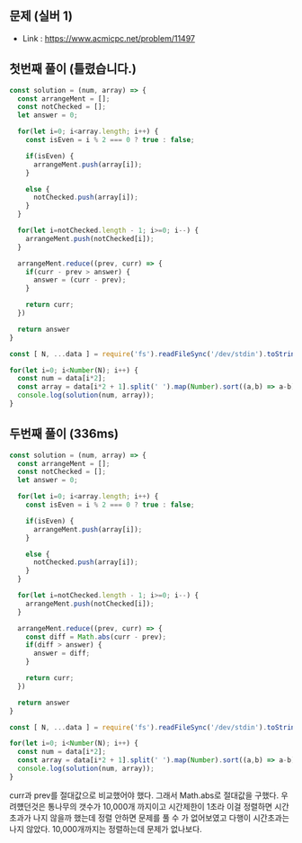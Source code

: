 ## 문제  (실버 1)  

- Link : https://www.acmicpc.net/problem/11497  


## 첫번째 풀이 (틀렸습니다.)  

```javascript
const solution = (num, array) => {
  const arrangeMent = [];
  const notChecked = [];
  let answer = 0;

  for(let i=0; i<array.length; i++) {
    const isEven = i % 2 === 0 ? true : false;

    if(isEven) {
      arrangeMent.push(array[i]);
    }

    else {
      notChecked.push(array[i]);
    }
  }

  for(let i=notChecked.length - 1; i>=0; i--) {
    arrangeMent.push(notChecked[i]);
  }

  arrangeMent.reduce((prev, curr) => {
    if(curr - prev > answer) {
      answer = (curr - prev);
    }

    return curr;
  })

  return answer
}

const [ N, ...data ] = require('fs').readFileSync('/dev/stdin').toString().trim().split('\n');

for(let i=0; i<Number(N); i++) {
  const num = data[i*2];
  const array = data[i*2 + 1].split(' ').map(Number).sort((a,b) => a-b);
  console.log(solution(num, array));
}
```

## 두번째 풀이 (336ms)  

```javascript
const solution = (num, array) => {
  const arrangeMent = [];
  const notChecked = [];
  let answer = 0;

  for(let i=0; i<array.length; i++) {
    const isEven = i % 2 === 0 ? true : false;

    if(isEven) {
      arrangeMent.push(array[i]);
    }

    else {
      notChecked.push(array[i]);
    }
  }

  for(let i=notChecked.length - 1; i>=0; i--) {
    arrangeMent.push(notChecked[i]);
  }

  arrangeMent.reduce((prev, curr) => {
    const diff = Math.abs(curr - prev);
    if(diff > answer) {
      answer = diff;
    }

    return curr;
  })

  return answer
}

const [ N, ...data ] = require('fs').readFileSync('/dev/stdin').toString().trim().split('\n');

for(let i=0; i<Number(N); i++) {
  const num = data[i*2];
  const array = data[i*2 + 1].split(' ').map(Number).sort((a,b) => a-b);
  console.log(solution(num, array));
}
```


curr과 prev를 절대값으로 비교했어야 했다. 그래서 Math.abs로 절대값을 구했다.
우려헀던것은 통나무의 갯수가 10,000개 까지이고 시간제한이 1초라 이걸 정렬하면 시간 초과가 나지 않을까 했는데 정렬 안하면 문제를 풀 수 가 없어보였고 다행이 시간초과는 나지 않았다. 10,000개까지는 정렬하는데 문제가 없나보다.   
